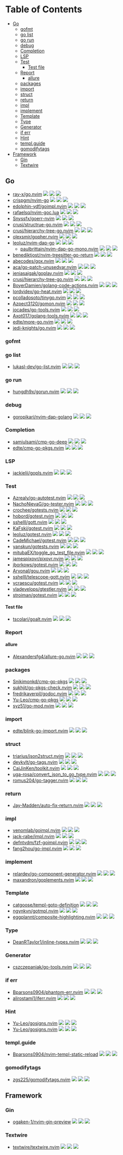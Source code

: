 # Table of Contents

<!-- toc -->

- [Go](#go)
  - [gofmt](#gofmt)
  - [go list](#go-list)
  - [go run](#go-run)
  - [debug](#debug)
  - [Completion](#completion)
  - [LSP](#lsp)
  - [Test](#test)
    - [Test file](#test-file)
  - [Report](#report)
    - [allure](#allure)
  - [packages](#packages)
  - [import](#import)
  - [struct](#struct)
  - [return](#return)
  - [impl](#impl)
  - [implement](#implement)
  - [Template](#template)
  - [Type](#type)
  - [Generator](#generator)
  - [if err](#if-err)
  - [Hint](#hint)
  - [templ.guide](#templguide)
  - [gomodifytags](#gomodifytags)
- [Framework](#framework)
  - [Gin](#gin)
  - [Textwire](#textwire)

<!-- tocstop -->

## Go

- [ray-x/go.nvim](https://github.com/ray-x/go.nvim) ![](https://img.shields.io/github/stars/ray-x/go.nvim) ![](https://img.shields.io/github/last-commit/ray-x/go.nvim) ![](https://img.shields.io/github/commit-activity/y/ray-x/go.nvim)
- [crispgm/nvim-go](https://github.com/crispgm/nvim-go) ![](https://img.shields.io/github/stars/crispgm/nvim-go) ![](https://img.shields.io/github/last-commit/crispgm/nvim-go) ![](https://img.shields.io/github/commit-activity/y/crispgm/nvim-go)
- [edolphin-ydf/goimpl.nvim](https://github.com/edolphin-ydf/goimpl.nvim) ![](https://img.shields.io/github/stars/edolphin-ydf/goimpl.nvim) ![](https://img.shields.io/github/last-commit/edolphin-ydf/goimpl.nvim) ![](https://img.shields.io/github/commit-activity/y/edolphin-ydf/goimpl.nvim)
- [rafaelsq/nvim-goc.lua](https://github.com/rafaelsq/nvim-goc.lua) ![](https://img.shields.io/github/stars/rafaelsq/nvim-goc.lua) ![](https://img.shields.io/github/last-commit/rafaelsq/nvim-goc.lua) ![](https://img.shields.io/github/commit-activity/y/rafaelsq/nvim-goc.lua)
- [Snyssfx/goerr-nvim](https://github.com/Snyssfx/goerr-nvim) ![](https://img.shields.io/github/stars/Snyssfx/goerr-nvim) ![](https://img.shields.io/github/last-commit/Snyssfx/goerr-nvim) ![](https://img.shields.io/github/commit-activity/y/Snyssfx/goerr-nvim)
- [crusj/structrue-go.nvim](https://github.com/crusj/structrue-go.nvim) ![](https://img.shields.io/github/stars/crusj/structrue-go.nvim) ![](https://img.shields.io/github/last-commit/crusj/structrue-go.nvim) ![](https://img.shields.io/github/commit-activity/y/crusj/structrue-go.nvim)
- [crusj/hierarchy-tree-go.nvim](https://github.com/crusj/hierarchy-tree-go.nvim) ![](https://img.shields.io/github/stars/crusj/hierarchy-tree-go.nvim) ![](https://img.shields.io/github/last-commit/crusj/hierarchy-tree-go.nvim) ![](https://img.shields.io/github/commit-activity/y/crusj/hierarchy-tree-go.nvim)
- [olexsmir/gopher.nvim](https://github.com/olexsmir/gopher.nvim) ![](https://img.shields.io/github/stars/olexsmir/gopher.nvim) ![](https://img.shields.io/github/last-commit/olexsmir/gopher.nvim) ![](https://img.shields.io/github/commit-activity/y/olexsmir/gopher.nvim)
- [leoluz/nvim-dap-go](https://github.com/leoluz/nvim-dap-go) ![](https://img.shields.io/github/stars/leoluz/nvim-dap-go) ![](https://img.shields.io/github/last-commit/leoluz/nvim-dap-go) ![](https://img.shields.io/github/commit-activity/y/leoluz/nvim-dap-go)
  - [paulbrittain/nvim-dap-go-mono.nvim](https://github.com/paulbrittain/nvim-dap-go-mono.nvim) ![](https://img.shields.io/github/stars/paulbrittain/nvim-dap-go-mono.nvim) ![](https://img.shields.io/github/last-commit/paulbrittain/nvim-dap-go-mono.nvim) ![](https://img.shields.io/github/commit-activity/y/paulbrittain/nvim-dap-go-mono.nvim)
- [benediktjost/nvim-treesitter-go-return](https://github.com/benediktjost/nvim-treesitter-go-return) ![](https://img.shields.io/github/stars/benediktjost/nvim-treesitter-go-return) ![](https://img.shields.io/github/last-commit/benediktjost/nvim-treesitter-go-return) ![](https://img.shields.io/github/commit-activity/y/benediktjost/nvim-treesitter-go-return)
- [abecodes/gox.nvim](https://github.com/abecodes/gox.nvim) ![](https://img.shields.io/github/stars/abecodes/gox.nvim) ![](https://img.shields.io/github/last-commit/abecodes/gox.nvim) ![](https://img.shields.io/github/commit-activity/y/abecodes/gox.nvim)
- [aca/go-patch-unusedvar.nvim](https://github.com/aca/go-patch-unusedvar.nvim) ![](https://img.shields.io/github/stars/aca/go-patch-unusedvar.nvim) ![](https://img.shields.io/github/last-commit/aca/go-patch-unusedvar.nvim) ![](https://img.shields.io/github/commit-activity/y/aca/go-patch-unusedvar.nvim)
- [jeniasaigak/goplay.nvim](https://github.com/jeniasaigak/goplay.nvim) ![](https://img.shields.io/github/stars/jeniasaigak/goplay.nvim) ![](https://img.shields.io/github/last-commit/jeniasaigak/goplay.nvim) ![](https://img.shields.io/github/commit-activity/y/jeniasaigak/goplay.nvim)
- [crusj/hierarchy-tree-go.nvim](https://github.com/crusj/hierarchy-tree-go.nvim) ![](https://img.shields.io/github/stars/crusj/hierarchy-tree-go.nvim) ![](https://img.shields.io/github/last-commit/crusj/hierarchy-tree-go.nvim) ![](https://img.shields.io/github/commit-activity/y/crusj/hierarchy-tree-go.nvim)
- [BoyerDamien/golang-code-actions.nvim](https://github.com/BoyerDamien/golang-code-actions.nvim) ![](https://img.shields.io/github/stars/BoyerDamien/golang-code-actions.nvim) ![](https://img.shields.io/github/last-commit/BoyerDamien/golang-code-actions.nvim) ![](https://img.shields.io/github/commit-activity/y/BoyerDamien/golang-code-actions.nvim)
- [lordvidex/go-heat.nvim](https://github.com/lordvidex/go-heat.nvim) ![](https://img.shields.io/github/stars/lordvidex/go-heat.nvim) ![](https://img.shields.io/github/last-commit/lordvidex/go-heat.nvim) ![](https://img.shields.io/github/commit-activity/y/lordvidex/go-heat.nvim)
- [pcolladosoto/tinygo.nvim](https://github.com/pcolladosoto/tinygo.nvim) ![](https://img.shields.io/github/stars/pcolladosoto/tinygo.nvim) ![](https://img.shields.io/github/last-commit/pcolladosoto/tinygo.nvim) ![](https://img.shields.io/github/commit-activity/y/pcolladosoto/tinygo.nvim)
- [Azpect3120/gomon.nvim](https://github.com/Azpect3120/gomon.nvim) ![](https://img.shields.io/github/stars/Azpect3120/gomon.nvim) ![](https://img.shields.io/github/last-commit/Azpect3120/gomon.nvim) ![](https://img.shields.io/github/commit-activity/y/Azpect3120/gomon.nvim)
- [jocades/go-tools.nvim](https://github.com/jocades/go-tools.nvim) ![](https://img.shields.io/github/stars/jocades/go-tools.nvim) ![](https://img.shields.io/github/last-commit/jocades/go-tools.nvim) ![](https://img.shields.io/github/commit-activity/y/jocades/go-tools.nvim)
- [Axot017/golang-tools.nvim](https://github.com/Axot017/golang-tools.nvim) ![](https://img.shields.io/github/stars/Axot017/golang-tools.nvim) ![](https://img.shields.io/github/last-commit/Axot017/golang-tools.nvim) ![](https://img.shields.io/github/commit-activity/y/Axot017/golang-tools.nvim)
- [edte/more-go.nvim](https://github.com/edte/more-go.nvim) ![](https://img.shields.io/github/stars/edte/more-go.nvim) ![](https://img.shields.io/github/last-commit/edte/more-go.nvim) ![](https://img.shields.io/github/commit-activity/y/edte/more-go.nvim)
- [jedi-knights/go.nvim](https://github.com/jedi-knights/go.nvim) ![](https://img.shields.io/github/stars/jedi-knights/go.nvim) ![](https://img.shields.io/github/last-commit/jedi-knights/go.nvim) ![](https://img.shields.io/github/commit-activity/y/jedi-knights/go.nvim)

### gofmt

### go list

- [lukasl-dev/go-list.nvim](https://github.com/lukasl-dev/go-list.nvim) ![](https://img.shields.io/github/stars/lukasl-dev/go-list.nvim) ![](https://img.shields.io/github/last-commit/lukasl-dev/go-list.nvim) ![](https://img.shields.io/github/commit-activity/y/lukasl-dev/go-list.nvim)

### go run

- [hungdh9x/gorun.nvim](https://github.com/hungdh9x/gorun.nvim) ![](https://img.shields.io/github/stars/hungdh9x/gorun.nvim) ![](https://img.shields.io/github/last-commit/hungdh9x/gorun.nvim) ![](https://img.shields.io/github/commit-activity/y/hungdh9x/gorun.nvim)

### debug

- [goropikari/nvim-dap-golang](https://github.com/goropikari/nvim-dap-golang) ![](https://img.shields.io/github/stars/goropikari/nvim-dap-golang) ![](https://img.shields.io/github/last-commit/goropikari/nvim-dap-golang) ![](https://img.shields.io/github/commit-activity/y/goropikari/nvim-dap-golang)

### Completion

- [samiulsami/cmp-go-deep](https://github.com/samiulsami/cmp-go-deep) ![](https://img.shields.io/github/stars/samiulsami/cmp-go-deep) ![](https://img.shields.io/github/last-commit/samiulsami/cmp-go-deep) ![](https://img.shields.io/github/commit-activity/y/samiulsami/cmp-go-deep)
- [edte/cmp-go-pkgs.nvim](https://github.com/edte/cmp-go-pkgs.nvim) ![](https://img.shields.io/github/stars/edte/cmp-go-pkgs.nvim) ![](https://img.shields.io/github/last-commit/edte/cmp-go-pkgs.nvim) ![](https://img.shields.io/github/commit-activity/y/edte/cmp-go-pkgs.nvim)

### LSP

- [jackielii/gopls.nvim](https://github.com/jackielii/gopls.nvim) ![](https://img.shields.io/github/stars/jackielii/gopls.nvim) ![](https://img.shields.io/github/last-commit/jackielii/gopls.nvim) ![](https://img.shields.io/github/commit-activity/y/jackielii/gopls.nvim)

### Test

- [Azrealy/go-autotest.nvim](https://github.com/Azrealy/go-autotest.nvim) ![](https://img.shields.io/github/stars/Azrealy/go-autotest.nvim) ![](https://img.shields.io/github/last-commit/Azrealy/go-autotest.nvim) ![](https://img.shields.io/github/commit-activity/y/Azrealy/go-autotest.nvim)
- [NachoNievaG/go-tester.nvim](https://github.com/NachoNievaG/go-tester.nvim) ![](https://img.shields.io/github/stars/NachoNievaG/go-tester.nvim) ![](https://img.shields.io/github/last-commit/NachoNievaG/go-tester.nvim) ![](https://img.shields.io/github/commit-activity/y/NachoNievaG/go-tester.nvim)
- [crochee/gotests.nvim](https://github.com/crochee/gotests.nvim) ![](https://img.shields.io/github/stars/crochee/gotests.nvim) ![](https://img.shields.io/github/last-commit/crochee/gotests.nvim) ![](https://img.shields.io/github/commit-activity/y/crochee/gotests.nvim)
- [hobord/gotest.nvim](https://github.com/hobord/gotest.nvim) ![](https://img.shields.io/github/stars/hobord/gotest.nvim) ![](https://img.shields.io/github/last-commit/hobord/gotest.nvim) ![](https://img.shields.io/github/commit-activity/y/hobord/gotest.nvim)
- [sshelll/gott.nvim](https://github.com/sshelll/gott.nvim) ![](https://img.shields.io/github/stars/sshelll/gott.nvim) ![](https://img.shields.io/github/last-commit/sshelll/gott.nvim) ![](https://img.shields.io/github/commit-activity/y/sshelll/gott.nvim)
- [KaFski/gotest.nvim](https://github.com/KaFski/gotest.nvim) ![](https://img.shields.io/github/stars/KaFski/gotest.nvim) ![](https://img.shields.io/github/last-commit/KaFski/gotest.nvim) ![](https://img.shields.io/github/commit-activity/y/KaFski/gotest.nvim)
- [leoluz/gotest.nvim](https://github.com/leoluz/gotest.nvim) ![](https://img.shields.io/github/stars/leoluz/gotest.nvim) ![](https://img.shields.io/github/last-commit/leoluz/gotest.nvim) ![](https://img.shields.io/github/commit-activity/y/leoluz/gotest.nvim)
- [CadeMichael/gotest.nvim](https://github.com/CadeMichael/gotest.nvim) ![](https://img.shields.io/github/stars/CadeMichael/gotest.nvim) ![](https://img.shields.io/github/last-commit/CadeMichael/gotest.nvim) ![](https://img.shields.io/github/commit-activity/y/CadeMichael/gotest.nvim)
- [yanskun/gotests.nvim](https://github.com/yanskun/gotests.nvim) ![](https://img.shields.io/github/stars/yanskun/gotests.nvim) ![](https://img.shields.io/github/last-commit/yanskun/gotests.nvim) ![](https://img.shields.io/github/commit-activity/y/yanskun/gotests.nvim)
- [mitubaEX/toggle_go_test_file.nvim](https://github.com/mitubaEX/toggle_go_test_file.nvim) ![](https://img.shields.io/github/stars/mitubaEX/toggle_go_test_file.nvim) ![](https://img.shields.io/github/last-commit/mitubaEX/toggle_go_test_file.nvim) ![](https://img.shields.io/github/commit-activity/y/mitubaEX/toggle_go_test_file.nvim)
- [jamespixovr/pixovr.nvim](https://github.com/jamespixovr/pixovr.nvim) ![](https://img.shields.io/github/stars/jamespixovr/pixovr.nvim) ![](https://img.shields.io/github/last-commit/jamespixovr/pixovr.nvim) ![](https://img.shields.io/github/commit-activity/y/jamespixovr/pixovr.nvim)
- [jborkows/gotest.nvim](https://github.com/jborkows/gotest.nvim) ![](https://img.shields.io/github/stars/jborkows/gotest.nvim) ![](https://img.shields.io/github/last-commit/jborkows/gotest.nvim) ![](https://img.shields.io/github/commit-activity/y/jborkows/gotest.nvim)
- [Aryonal/gou.nvim](https://github.com/Aryonal/gou.nvim) ![](https://img.shields.io/github/stars/Aryonal/gou.nvim) ![](https://img.shields.io/github/last-commit/Aryonal/gou.nvim) ![](https://img.shields.io/github/commit-activity/y/Aryonal/gou.nvim)
- [sshelll/telescope-gott.nvim](https://github.com/sshelll/telescope-gott.nvim) ![](https://img.shields.io/github/stars/sshelll/telescope-gott.nvim) ![](https://img.shields.io/github/last-commit/sshelll/telescope-gott.nvim) ![](https://img.shields.io/github/commit-activity/y/sshelll/telescope-gott.nvim)
- [vcraescu/gotest.nvim](https://github.com/vcraescu/gotest.nvim) ![](https://img.shields.io/github/stars/vcraescu/gotest.nvim) ![](https://img.shields.io/github/last-commit/vcraescu/gotest.nvim) ![](https://img.shields.io/github/commit-activity/y/vcraescu/gotest.nvim)
- [vladevelops/gtestler.nvim](https://github.com/vladevelops/gtestler.nvim) ![](https://img.shields.io/github/stars/vladevelops/gtestler.nvim) ![](https://img.shields.io/github/last-commit/vladevelops/gtestler.nvim) ![](https://img.shields.io/github/commit-activity/y/vladevelops/gtestler.nvim)
- [stroiman/gotest.nvim](https://github.com/stroiman/gotest.nvim) ![](https://img.shields.io/github/stars/stroiman/gotest.nvim) ![](https://img.shields.io/github/last-commit/stroiman/gotest.nvim) ![](https://img.shields.io/github/commit-activity/y/stroiman/gotest.nvim)

#### Test file

- [tscolari/goalt.nvim](https://github.com/tscolari/goalt.nvim) ![](https://img.shields.io/github/stars/tscolari/goalt.nvim) ![](https://img.shields.io/github/last-commit/tscolari/goalt.nvim) ![](https://img.shields.io/github/commit-activity/y/tscolari/goalt.nvim)

### Report

#### allure

- [Alexandersfg4/allure-go.nvim](https://github.com/Alexandersfg4/allure-go.nvim) ![](https://img.shields.io/github/stars/Alexandersfg4/allure-go.nvim) ![](https://img.shields.io/github/last-commit/Alexandersfg4/allure-go.nvim) ![](https://img.shields.io/github/commit-activity/y/Alexandersfg4/allure-go.nvim)

### packages

- [Snikimonkd/cmp-go-pkgs](https://github.com/Snikimonkd/cmp-go-pkgs) ![](https://img.shields.io/github/stars/Snikimonkd/cmp-go-pkgs) ![](https://img.shields.io/github/last-commit/Snikimonkd/cmp-go-pkgs) ![](https://img.shields.io/github/commit-activity/y/Snikimonkd/cmp-go-pkgs)
- [sukhjit/go-pkgs-check.nvim](https://github.com/sukhjit/go-pkgs-check.nvim) ![](https://img.shields.io/github/stars/sukhjit/go-pkgs-check.nvim) ![](https://img.shields.io/github/last-commit/sukhjit/go-pkgs-check.nvim) ![](https://img.shields.io/github/commit-activity/y/sukhjit/go-pkgs-check.nvim)
- [fredrikaverpil/godoc.nvim](https://github.com/fredrikaverpil/godoc.nvim) ![](https://img.shields.io/github/stars/fredrikaverpil/godoc.nvim) ![](https://img.shields.io/github/last-commit/fredrikaverpil/godoc.nvim) ![](https://img.shields.io/github/commit-activity/y/fredrikaverpil/godoc.nvim)
- [Yu-Leo/cmp-go-pkgs](https://github.com/Yu-Leo/cmp-go-pkgs) ![](https://img.shields.io/github/stars/Yu-Leo/cmp-go-pkgs) ![](https://img.shields.io/github/last-commit/Yu-Leo/cmp-go-pkgs) ![](https://img.shields.io/github/commit-activity/y/Yu-Leo/cmp-go-pkgs)
- [syz51/go-mod.nvim](https://github.com/syz51/go-mod.nvim) ![](https://img.shields.io/github/stars/syz51/go-mod.nvim) ![](https://img.shields.io/github/last-commit/syz51/go-mod.nvim) ![](https://img.shields.io/github/commit-activity/y/syz51/go-mod.nvim)

### import

- [edte/blink-go-import.nvim](https://github.com/edte/blink-go-import.nvim) ![](https://img.shields.io/github/stars/edte/blink-go-import.nvim) ![](https://img.shields.io/github/last-commit/edte/blink-go-import.nvim) ![](https://img.shields.io/github/commit-activity/y/edte/blink-go-import.nvim)

### struct

- [triarius/json2struct.nvim](https://github.com/triarius/json2struct.nvim) ![](https://img.shields.io/github/stars/triarius/json2struct.nvim) ![](https://img.shields.io/github/last-commit/triarius/json2struct.nvim) ![](https://img.shields.io/github/commit-activity/y/triarius/json2struct.nvim)
- [devkvlt/go-tags.nvim](https://github.com/devkvlt/go-tags.nvim) ![](https://img.shields.io/github/stars/devkvlt/go-tags.nvim) ![](https://img.shields.io/github/last-commit/devkvlt/go-tags.nvim) ![](https://img.shields.io/github/commit-activity/y/devkvlt/go-tags.nvim)
- [CaiJinKen/toolkit.nvim](https://github.com/CaiJinKen/toolkit.nvim) ![](https://img.shields.io/github/stars/CaiJinKen/toolkit.nvim) ![](https://img.shields.io/github/last-commit/CaiJinKen/toolkit.nvim) ![](https://img.shields.io/github/commit-activity/y/CaiJinKen/toolkit.nvim)
- [uga-rosa/convert_json_to_go_type.nvim](https://github.com/uga-rosa/convert_json_to_go_type.nvim) ![](https://img.shields.io/github/stars/uga-rosa/convert_json_to_go_type.nvim) ![](https://img.shields.io/github/last-commit/uga-rosa/convert_json_to_go_type.nvim) ![](https://img.shields.io/github/commit-activity/y/uga-rosa/convert_json_to_go_type.nvim)
- [romus204/go-tagger.nvim](https://github.com/romus204/go-tagger.nvim) ![](https://img.shields.io/github/stars/romus204/go-tagger.nvim) ![](https://img.shields.io/github/last-commit/romus204/go-tagger.nvim) ![](https://img.shields.io/github/commit-activity/y/romus204/go-tagger.nvim)

### return

- [Jay-Madden/auto-fix-return.nvim](https://github.com/Jay-Madden/auto-fix-return.nvim) ![](https://img.shields.io/github/stars/Jay-Madden/auto-fix-return.nvim) ![](https://img.shields.io/github/last-commit/Jay-Madden/auto-fix-return.nvim) ![](https://img.shields.io/github/commit-activity/y/Jay-Madden/auto-fix-return.nvim)

### impl

- [venomlab/goimpl.nvim](https://github.com/venomlab/goimpl.nvim) ![](https://img.shields.io/github/stars/venomlab/goimpl.nvim) ![](https://img.shields.io/github/last-commit/venomlab/goimpl.nvim) ![](https://img.shields.io/github/commit-activity/y/venomlab/goimpl.nvim)
- [jack-rabe/impl.nvim](https://github.com/jack-rabe/impl.nvim) ![](https://img.shields.io/github/stars/jack-rabe/impl.nvim) ![](https://img.shields.io/github/last-commit/jack-rabe/impl.nvim) ![](https://img.shields.io/github/commit-activity/y/jack-rabe/impl.nvim)
- [defntvdm/fzf-goimpl.nvim](https://github.com/defntvdm/fzf-goimpl.nvim) ![](https://img.shields.io/github/stars/defntvdm/fzf-goimpl.nvim) ![](https://img.shields.io/github/last-commit/defntvdm/fzf-goimpl.nvim) ![](https://img.shields.io/github/commit-activity/y/defntvdm/fzf-goimpl.nvim)
- [fang2hou/go-impl.nvim](https://github.com/fang2hou/go-impl.nvim) ![](https://img.shields.io/github/stars/fang2hou/go-impl.nvim) ![](https://img.shields.io/github/last-commit/fang2hou/go-impl.nvim) ![](https://img.shields.io/github/commit-activity/y/fang2hou/go-impl.nvim)

### implement

- [relardev/go-component-generator.nvim](https://github.com/relardev/go-component-generator.nvim) ![](https://img.shields.io/github/stars/relardev/go-component-generator.nvim) ![](https://img.shields.io/github/last-commit/relardev/go-component-generator.nvim) ![](https://img.shields.io/github/commit-activity/y/relardev/go-component-generator.nvim)
- [maxandron/goplements.nvim](https://github.com/maxandron/goplements.nvim) ![](https://img.shields.io/github/stars/maxandron/goplements.nvim) ![](https://img.shields.io/github/last-commit/maxandron/goplements.nvim) ![](https://img.shields.io/github/commit-activity/y/maxandron/goplements.nvim)

### Template

- [catgoose/templ-goto-definition](https://github.com/catgoose/templ-goto-definition) ![](https://img.shields.io/github/stars/catgoose/templ-goto-definition) ![](https://img.shields.io/github/last-commit/catgoose/templ-goto-definition) ![](https://img.shields.io/github/commit-activity/y/catgoose/templ-goto-definition)
- [ngynkvn/gotmpl.nvim](https://github.com/ngynkvn/gotmpl.nvim) ![](https://img.shields.io/github/stars/ngynkvn/gotmpl.nvim) ![](https://img.shields.io/github/last-commit/ngynkvn/gotmpl.nvim) ![](https://img.shields.io/github/commit-activity/y/ngynkvn/gotmpl.nvim)
- [eggplannt/composite-highlighting.nvim](https://github.com/eggplannt/composite-highlighting.nvim) ![](https://img.shields.io/github/stars/eggplannt/composite-highlighting.nvim) ![](https://img.shields.io/github/last-commit/eggplannt/composite-highlighting.nvim) ![](https://img.shields.io/github/commit-activity/y/eggplannt/composite-highlighting.nvim)

### Type

- [DeanRTaylor1/inline-types.nvim](https://github.com/DeanRTaylor1/inline-types.nvim) ![](https://img.shields.io/github/stars/DeanRTaylor1/inline-types.nvim) ![](https://img.shields.io/github/last-commit/DeanRTaylor1/inline-types.nvim) ![](https://img.shields.io/github/commit-activity/y/DeanRTaylor1/inline-types.nvim)

### Generator

- [cszczepaniak/go-tools.nvim](https://github.com/cszczepaniak/go-tools.nvim) ![](https://img.shields.io/github/stars/cszczepaniak/go-tools.nvim) ![](https://img.shields.io/github/last-commit/cszczepaniak/go-tools.nvim) ![](https://img.shields.io/github/commit-activity/y/cszczepaniak/go-tools.nvim)

### if err

- [Bparsons0904/phantom-err.nvim](https://github.com/Bparsons0904/phantom-err.nvim) ![](https://img.shields.io/github/stars/Bparsons0904/phantom-err.nvim) ![](https://img.shields.io/github/last-commit/Bparsons0904/phantom-err.nvim) ![](https://img.shields.io/github/commit-activity/y/Bparsons0904/phantom-err.nvim)
- [alirostami1/iferr.nvim](https://github.com/alirostami1/iferr.nvim) ![](https://img.shields.io/github/stars/alirostami1/iferr.nvim) ![](https://img.shields.io/github/last-commit/alirostami1/iferr.nvim) ![](https://img.shields.io/github/commit-activity/y/alirostami1/iferr.nvim)

### Hint

- [Yu-Leo/gosigns.nvim](https://github.com/Yu-Leo/gosigns.nvim) ![](https://img.shields.io/github/stars/Yu-Leo/gosigns.nvim) ![](https://img.shields.io/github/last-commit/Yu-Leo/gosigns.nvim) ![](https://img.shields.io/github/commit-activity/y/Yu-Leo/gosigns.nvim)
- [Yu-Leo/gosigns.nvim](https://github.com/Yu-Leo/gosigns.nvim) ![](https://img.shields.io/github/stars/Yu-Leo/gosigns.nvim) ![](https://img.shields.io/github/last-commit/Yu-Leo/gosigns.nvim) ![](https://img.shields.io/github/commit-activity/y/Yu-Leo/gosigns.nvim)

### templ.guide

- [Bparsons0904/nvim-templ-static-reload](https://github.com/Bparsons0904/nvim-templ-static-reload) ![](https://img.shields.io/github/stars/Bparsons0904/nvim-templ-static-reload) ![](https://img.shields.io/github/last-commit/Bparsons0904/nvim-templ-static-reload) ![](https://img.shields.io/github/commit-activity/y/Bparsons0904/nvim-templ-static-reload)

### gomodifytags

- [zgs225/gomodifytags.nvim](https://github.com/zgs225/gomodifytags.nvim) ![](https://img.shields.io/github/stars/zgs225/gomodifytags.nvim) ![](https://img.shields.io/github/last-commit/zgs225/gomodifytags.nvim) ![](https://img.shields.io/github/commit-activity/y/zgs225/gomodifytags.nvim)

## Framework

### Gin

- [ogaken-1/nvim-gin-preview](https://github.com/ogaken-1/nvim-gin-preview) ![](https://img.shields.io/github/stars/ogaken-1/nvim-gin-preview) ![](https://img.shields.io/github/last-commit/ogaken-1/nvim-gin-preview) ![](https://img.shields.io/github/commit-activity/y/ogaken-1/nvim-gin-preview)

### Textwire

- [textwire/textwire.nvim](https://github.com/textwire/textwire.nvim) ![](https://img.shields.io/github/stars/textwire/textwire.nvim) ![](https://img.shields.io/github/last-commit/textwire/textwire.nvim) ![](https://img.shields.io/github/commit-activity/y/textwire/textwire.nvim)

